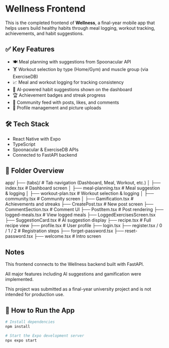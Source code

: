 # Wellness Frontend

This is the completed frontend of **Wellness**, a final-year mobile app that helps users build healthy habits through meal logging, workout tracking, achievements, and habit suggestions.

## ✅ Key Features

- 🍽️ Meal planning with suggestions from Spoonacular API
- 🏋️ Workout selection by type (Home/Gym) and muscle group (via ExerciseDB)
- 📈 Meal and workout logging for tracking consistency
- 🧠 AI-powered habit suggestions shown on the dashboard
- 🏆 Achievement badges and streak progress
- 👥 Community feed with posts, likes, and comments
- 👤 Profile management and picture uploads

## 🛠️ Tech Stack

- React Native with Expo
- TypeScript
- Spoonacular & ExerciseDB APIs
- Connected to FastAPI backend

## 📁 Folder Overview

app/
├── (tabs)/ # Tab navigation (Dashboard, Meal, Workout, etc.)
│ ├── index.tsx # Dashboard screen
│ ├── meal-planning.tsx # Meal suggestion & logging
│ ├── workout-plan.tsx # Workout selection & logging
│ ├── community.tsx # Community screen
│ ├── Gamification.tsx # Achievements and streaks
├── CreatePost.tsx # New post screen
├── CommentSection.tsx # Comment UI
├── PostItem.tsx # Post rendering
├── logged-meals.tsx # View logged meals
├── LoggedExercisesScreen.tsx
├── SuggestionCard.tsx # AI suggestion display
├── recipe.tsx # Full recipe view
├── profile.tsx # User profile
├── login.tsx
├── register.tsx / 0 / 1 / 2 # Registration steps
├── forget-password.tsx
├── reset-password.tsx
├── welcome.tsx # Intro screen


##  Notes
This frontend connects to the Wellness backend built with FastAPI.

All major features including AI suggestions and gamification were implemented.

This project was submitted as a final-year university project and is not intended for production use.


## 🚀 How to Run the App

```bash
# Install dependencies
npm install

# Start the Expo development server
npx expo start

